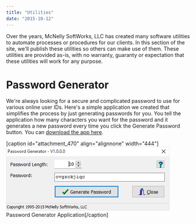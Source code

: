 ```yaml
---
title: "Utilities"
date: "2015-10-12"
---
```


Over the years, McNelly SoftWorks, LLC has created many software utilities to automate processes or procedures for our clients. In this section of the site, we'll publish these utilities so others can make use of them. These utilities are provided as-is, with no warranty, guaranty or expectation that these utilities will work for any purpose.

# Password Generator

We're always looking for a secure and complicated password to use for various online user IDs. Here's a simple application we created that simplifies the process by just generating passwords for you. You tell the application how many characters you want for the password and it generates a new password every time you click the Generate Password button. You can [download the app here](http://mcnellysoftworks.com/ftp/PasswordGenerator.exe).

\[caption id="attachment\_470" align="alignnone" width="444"\]![Password Generator](images/password_generator_1.png) Password Generator Application\[/caption\]
